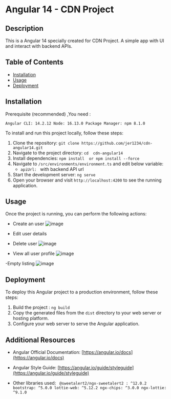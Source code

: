 # Angular 14 - CDN Project

## Description

This is a Angular 14 specially created for CDN Project. A simple app with UI and interact with backend APIs.

## Table of Contents

- [Installation](#installation)
- [Usage](#usage)
- [Deployment](#deployment)


## Installation

Prerequisite (recommended) ,You need :

`Angular CLI: 14.2.12
 Node: 16.13.0
 Package Manager: npm 8.1.0`

To install and run this project locally, follow these steps:

1. Clone the repository: `git clone https://github.com/jer1234/cdn-angular14.git`
2. Navigate to the project directory: `cd  cdn-angular14`
3. Install dependencies: `npm install  or npm install --force`
4. Navigate to `/src/environments/environment.ts` and edit below variable:
    - `apiUrl: ` with backend API url
6. Start the development server: `ng serve`
7. Open your browser and visit `http://localhost:4200` to see the running application.

## Usage

Once the project is running, you can perform the following actions:

- Create an user
  ![image](https://github.com/jer1234/cdn-angular14/assets/44467321/84138b00-fc2d-4cce-9056-606e67d775d8)

- Edit user details
- Delete user
  ![image](https://github.com/jer1234/cdn-angular14/assets/44467321/9331c09f-ad17-4832-aa3b-929224dbfb52)

- View all user profile
  ![image](https://github.com/jer1234/cdn-angular14/assets/44467321/0bdf40e6-2295-484b-becd-c7a2e5d3c9ab)

-Empty listing
  ![image](https://github.com/jer1234/cdn-angular14/assets/44467321/27976449-9fae-4d12-b9fb-32be324a1dde)


## Deployment

To deploy this Angular project to a production environment, follow these steps:

1. Build the project : `ng build`
2. Copy the generated files from the `dist` directory to your web server or hosting platform.
3. Configure your web server to serve the Angular application.


## Additional Resources

- Angular Official Documentation: [https://angular.io/docs](https://angular.io/docs)
- Angular Style Guide: [https://angular.io/guide/styleguide](https://angular.io/guide/styleguide)

- Other libraries used:
  ` @sweetalert2/ngx-sweetalert2 : ^12.0.2
    bootstrap: ^5.0.0
    lottie-web: ^5.12.2
    ngx-chips: ^3.0.0
    ngx-lottie: ^9.1.0`

